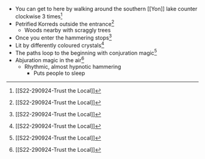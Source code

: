 - You can get to here by walking around the southern [[Yon]] lake counter clockwise 3 times[^s22]
- Petrified Korreds outside the entrance[^s22] 
	- Woods nearby with scraggly trees
- Once you enter the hammering stops[^s22]
- Lit by differently coloured crystals[^s22] 
- The paths loop to the beginning with conjuration magic[^s22] 
- Abjuration magic in the air[^s22] 
	- Rhythmic, almost hypnotic hammering
		- Puts people to sleep

[^s22]: [[S22-290924-Trust the Local]]